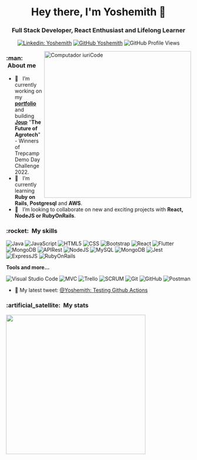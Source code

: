 <h1 align="center">Hey there, I'm Yoshemith 👋</h1>

<h3 align="center">Full Stack Developer, React Enthusiast and Lifelong Learner</h3>

<div align="center">
  
[![Linkedin: Yoshemith](https://img.shields.io/badge/-Yoshemith-blue?style=flat-square&logo=Linkedin&logoColor=white&link=https://www.linkedin.com/in/yoshemith/)](https://www.linkedin.com/in/yoshemith/)
[![GitHub Yoshemith]( https://img.shields.io/github/followers/Yoshemith?label=follow&style=social)](https://github.com/Yoshemith/)
![GitHub Profile Views](https://komarev.com/ghpvc/?username=Yoshemith&color=006bed)

</div>

<img src="https://raw.githubusercontent.com/MicaelliMedeiros/micaellimedeiros/master/image/computer-illustration.png" min-width="400px" max-width="400px" width="400px" align="right" alt="Computador iuriCode">

<h3> :man: &nbsp;About me </h3>

- 🔭 &nbsp; I’m currently working on my <a href="https://www.yoshemith.com">**portfolio**</a> and building <a href="http://www.joup.io">**Joup**</a> "**The Future of Agrotech**" - Winners of Trepcamp Demo Day Challenge 2022.
- 🌱 &nbsp; I’m currently learning **Ruby on Rails**, **Postgresql** and **AWS**.
- 💼 &nbsp; I’m looking to collaborate on new and exciting projects with **React, NodeJS or RubyOnRails**.

<!-- 
- 🤔 I’m looking for help with ...
- 💬 Ask me about ...
- 📫 How to reach me: ...
- 😄 Pronouns: ...
- ⚡ Fun fact: ...
-->

<h3> :rocket: &nbsp;My skills </h3>

  ![Java](https://img.shields.io/badge/-Java-333333?style=flat&logo=Java&logoColor=007396)
  ![JavaScript](https://img.shields.io/badge/-JavaScript-333333?style=flat&logo=javascript)
  ![HTML5](https://img.shields.io/badge/-HTML5-333333?style=flat&logo=HTML5)
  ![CSS](https://img.shields.io/badge/-CSS-333333?style=flat&logo=CSS3&logoColor=1572B6)
  ![Bootstrap](https://img.shields.io/badge/-Bootstrap-333333?style=flat&logo=bootstrap)
  ![React](https://img.shields.io/badge/-React-333333?style=flat&logo=react)
  ![Flutter](https://img.shields.io/badge/-Flutter-333333?style=flat&logo=Flutter)
  ![MongoDB](https://img.shields.io/badge/-PHP-333333?style=flat&logo=php)
  ![APIRest](https://img.shields.io/badge/-APIRest-333333?style=flat&logo=api)
  ![NodeJS](https://img.shields.io/badge/-NodeJS-333333?style=flat&logo=node.js)
  ![MySQL](https://img.shields.io/badge/-MySQL-333333?style=flat&logo=mysql)
  ![MongoDB](https://img.shields.io/badge/-MongoDB-333333?style=flat&logo=mongodb)
  ![Jest](https://img.shields.io/badge/-Jest-333333?style=flat&logo=jest)
  ![ExpressJS](https://img.shields.io/badge/-ExpressJS-333333?style=flat&logo=express)
  ![RubyOnRails](https://img.shields.io/badge/-RubyOnRails-333333?style=flat&logo=rubyonrails)

**Tools and more...**

  ![Visual Studio Code](https://img.shields.io/badge/-Visual%20Studio%20Code-333333?style=flat&logo=visual-studio-code&logoColor=007ACC)
  ![MVC](https://img.shields.io/badge/-MVC-333333?style=flat&logo=mvc)
  ![Trello](https://img.shields.io/badge/-Trello-333333?style=flat&logo=trello&logoColor=007ACC)
  ![SCRUM](https://img.shields.io/badge/-SCRUM-333333?style=flat&logo=scrumalliance)
  ![Git](https://img.shields.io/badge/-Git-333333?style=flat&logo=git)
  ![GitHub](https://img.shields.io/badge/-GitHub-333333?style=flat&logo=github)
  ![Postman](https://img.shields.io/badge/-Postman-333333?style=flat&logo=postman)

- 💬 My latest tweet: [@Yoshemith: Testing Github Actions](https://www.twitter.com/yoshemith)

<h3> :artificial_satellite: &nbsp;My stats</h3>

<a href="https://github.com/Yoshemith">
  <img width="380px" src="https://github-readme-streak-stats.herokuapp.com/?user=Yoshemith&theme=tokyonight" />
</a>
